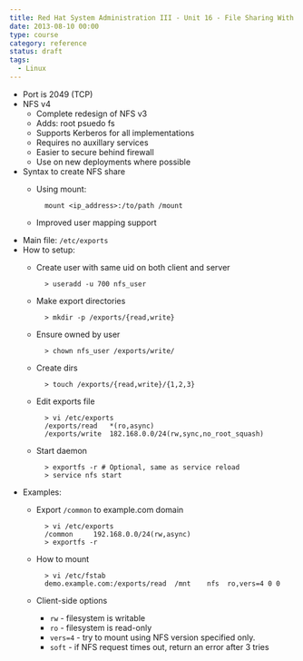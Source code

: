 ```yaml
---
title: Red Hat System Administration III - Unit 16 - File Sharing With NFS 
date: 2013-08-10 00:00
type: course
category: reference
status: draft
tags:
  - Linux
---
```


* Port is 2049 (TCP)
* NFS v4
    * Complete redesign of NFS v3
    * Adds: root psuedo fs
    * Supports Kerberos for all implementations
    * Requires no auxillary services
    * Easier to secure behind firewall
    * Use on new deployments where possible
* Syntax to create NFS share
    * Using mount:

            mount <ip_address>:/to/path /mount

    * Improved user mapping support
* Main file: ```/etc/exports```
* How to setup:
    * Create user with same uid on both client and server

            > useradd -u 700 nfs_user

    * Make export directories

            > mkdir -p /exports/{read,write}

    * Ensure owned by user

            > chown nfs_user /exports/write/

    * Create dirs

            > touch /exports/{read,write}/{1,2,3}

    * Edit exports file

            > vi /etc/exports
            /exports/read   *(ro,async)
            /exports/write  182.168.0.0/24(rw,sync,no_root_squash) 

    * Start daemon

            > exportfs -r # Optional, same as service reload
            > service nfs start

* Examples:
    * Export ```/common``` to example.com domain

            > vi /etc/exports
            /common     192.168.0.0/24(rw,async)
            > exportfs -r

    * How to mount

            > vi /etc/fstab
            demo.example.com:/exports/read  /mnt    nfs  ro,vers=4 0 0

    * Client-side options
        * ```rw``` - filesystem is writable
        * ```ro``` - filesystem is read-only
        * ```vers=4``` - try to mount using NFS version specified only.
        * ```soft``` - if NFS request times out, return an error after 3 tries
